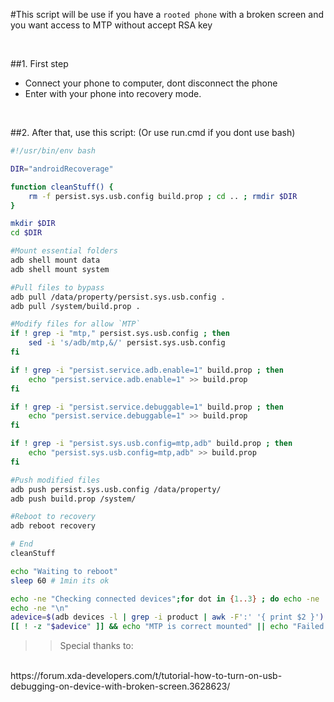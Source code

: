 #This script will be use if you have a `rooted phone` with a broken screen and you want access to MTP without accept RSA key

<br />

##1. First step
- Connect your phone to computer, dont disconnect the phone
- Enter with your phone into recovery mode.

<br />

##2. After that, use this script: (Or use run.cmd if you dont use bash)


```bash
#!/usr/bin/env bash

DIR="androidRecoverage"

function cleanStuff() {
	rm -f persist.sys.usb.config build.prop ; cd .. ; rmdir $DIR
}

mkdir $DIR
cd $DIR

#Mount essential folders
adb shell mount data
adb shell mount system

#Pull files to bypass
adb pull /data/property/persist.sys.usb.config .
adb pull /system/build.prop .

#Modify files for allow `MTP`
if ! grep -i "mtp," persist.sys.usb.config ; then
	sed -i 's/adb/mtp,&/' persist.sys.usb.config
fi

if ! grep -i "persist.service.adb.enable=1" build.prop ; then
	echo "persist.service.adb.enable=1" >> build.prop
fi

if ! grep -i "persist.service.debuggable=1" build.prop ; then
	echo "persist.service.debuggable=1" >> build.prop
fi

if ! grep -i "persist.sys.usb.config=mtp,adb" build.prop ; then
	echo "persist.sys.usb.config=mtp,adb" >> build.prop
fi

#Push modified files
adb push persist.sys.usb.config /data/property/
adb push build.prop /system/

#Reboot to recovery
adb reboot recovery

# End
cleanStuff

echo "Waiting to reboot"
sleep 60 # 1min its ok

echo -ne "Checking connected devices";for dot in {1..3} ; do echo -ne . ;sleep 1 ; done
echo -ne "\n"
adevice=$(adb devices -l | grep -i product | awk -F':' '{ print $2 }')
[[ ! -z "$adevice" ]] && echo "MTP is correct mounted" || echo "Failed to mount android MTP"
```

>> Special thanks to: 

<br />
https://forum.xda-developers.com/t/tutorial-how-to-turn-on-usb-debugging-on-device-with-broken-screen.3628623/
